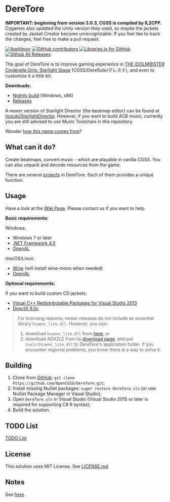 # DereTore

**IMPORTANT: beginning from version 3.0.3, CGSS is compiled by IL2CPP.** Cygames also updated the Unity version they used, so maybe the jackets created by Jacket Creator become unrecognizable.
If you feel like to track the changes, feel free to make a pull request.

[![AppVeyor](https://img.shields.io/appveyor/ci/hozuki/deretore-avoh8.svg)](https://ci.appveyor.com/project/hozuki/deretore-avoh8)
[![GitHub contributors](https://img.shields.io/github/contributors/OpenCGSS/DereTore.svg)](https://github.com/OpenCGSS/DereTore/graphs/contributors)
[![Libraries.io for GitHub](https://img.shields.io/librariesio/github/OpenCGSS/DereTore.svg)](https://github.com/OpenCGSS/DereTore)
[![Github All Releases](https://img.shields.io/github/downloads/OpenCGSS/DereTore/total.svg)](https://github.com/OpenCGSS/DereTore/releases)

The goal of DereTore is to improve gaming experience in [THE iDOLM@STER Cinderella Girls: Starlight Stage](http://www.project-imas.com/wiki/THE_iDOLM@STER_Cinderella_Girls%3A_Starlight_Stage)
(CGSS/DereSute/デレステ), and even to customize it a little bit.

**Downloads:**

- [Nightly build](https://ci.appveyor.com/api/projects/hozuki/deretore-avoh8/artifacts/deretore-toolkit-x86.zip) (Windows, x86)
- [Releases](https://github.com/OpenCGSS/DereTore/releases)

A newer version of Starlight Director (the beatmap editor) can be found at [hozuki/StarlightDirector](https://github.com/hozuki/StarlightDirector). However, if you
want to build ACB music, currently you are still advised to use Music Toolchain in this repository.

Wonder [how this name comes from](docs/Notes.md#the-name)?

## What can it do?

Create beatmaps, convert music - which are playable in vanilla CGSS. You can also unpack and decode resources from the game.

There are several [projects](docs/Projects.md) in DereTore. Each of them provides a unique function.

## Usage

Have a look at the [Wiki Page](https://github.com/OpenCGSS/DereTore/wiki). Please contact us if you want to help.

**Basic requirements:**

Windows:

  - Windows 7 or later
  - [.NET Framework 4.5](https://www.microsoft.com/en-us/download/details.aspx?id=42642)
  - [OpenAL](https://www.openal.org/downloads/)

macOS/Linux:

  - [Wine](https://www.winehq.org/download) (will install wine-mono when needed)
  - [OpenAL](https://www.openal.org/downloads/)

**Optional requirements:**

If you want to build custom CD jackets:

- [Visual C++ Redistributable Packages for Visual Studio 2013](https://www.microsoft.com/en-us/download/details.aspx?id=40784)
- [DirectX 9.0c](https://www.microsoft.com/en-us/download/details.aspx?id=8109)

> For licensing reasons, newer releases do not include an essential library `hcaenc_lite.dll`. However, you can:
>
> 1. download `hcaenc_lite.dll` from [here](https://mega.nz/#!QxQjnZRB!85k5O6K5oMMM1W9ux7ZpkzXQFgV4EoYplZsW1ZOWZnM), or
> 2. download ADX2LE from its [download page](http://www.adx2le.com/download/index.html), and put `tools\hcaenc_lite.dll` to DereTore's application folder.
> If you encounter regional problems, you know there is a way to solve it.

## Building

1. Clone from [GitHub](https://github.com/OpenCGSS/DereTore.git): `git clone https://github.com/OpenCGSS/DereTore.git`;
2. Install missing NuGet packages: `nuget restore DereTore.sln` (or use NuGet Package Manager in Visual Studio);
3. Open `DereTore.sln` in Visual Studio (Visual Studio 2015 or later is required for supporting C# 6 syntax);
4. Build the solution.

## TODO List

[TODO List](docs/TODO.md)

## License

This solution uses MIT License. See [LICENSE.md](LICENSE.md).

## Notes

See [here](docs/Notes.md).
